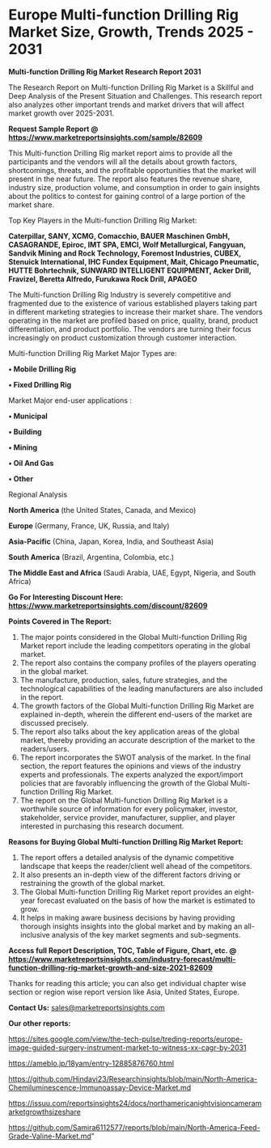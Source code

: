  # Europe Multi-function Drilling Rig Market Size, Growth, Trends 2025 - 2031

<strong>Multi-function Drilling Rig Market Research Report 2031</strong>

The Research Report on Multi-function Drilling Rig Market is a Skillful and Deep Analysis of the Present Situation and Challenges. This research report also analyzes other important trends and market drivers that will affect market growth over 2025-2031.

<strong>Request Sample Report @ <a href=https://www.marketreportsinsights.com/sample/82609>https://www.marketreportsinsights.com/sample/82609</a></strong>

This Multi-function Drilling Rig market report aims to provide all the participants and the vendors will all the details about growth factors, shortcomings, threats, and the profitable opportunities that the market will present in the near future. The report also features the revenue share, industry size, production volume, and consumption in order to gain insights about the politics to contest for gaining control of a large portion of the market share.

Top Key Players in the Multi-function Drilling Rig Market:

<strong>Caterpillar, SANY, XCMG, Comacchio, BAUER Maschinen GmbH, CASAGRANDE, Epiroc, IMT SPA, EMCI, Wolf Metallurgical, Fangyuan, Sandvik Mining and Rock Technology, Foremost Industries, CUBEX, Stenuick International, IHC Fundex Equipment, Mait, Chicago Pneumatic, HUTTE Bohrtechnik, SUNWARD INTELLIGENT EQUIPMENT, Acker Drill, Fravizel, Beretta Alfredo, Furukawa Rock Drill, APAGEO</strong>

The Multi-function Drilling Rig Industry is severely competitive and fragmented due to the existence of various established players taking part in different marketing strategies to increase their market share. The vendors operating in the market are profiled based on price, quality, brand, product differentiation, and product portfolio. The vendors are turning their focus increasingly on product customization through customer interaction.

Multi-function Drilling Rig Market Major Types are:

<strong>• Mobile Drilling Rig

• Fixed Drilling Rig</strong>

Market Major end-user applications :

<strong>• Municipal

• Building

• Mining

• Oil And Gas

• Other</strong>

Regional Analysis

</u><strong><b>North America</b></strong> (the United States, Canada, and Mexico)

<strong><b>Europe </b></strong>(Germany, France, UK, Russia, and Italy)

<strong><b>Asia-Pacific</b></strong> (China, Japan, Korea, India, and Southeast Asia)

<strong><b>South America</b></strong> (Brazil, Argentina, Colombia, etc.)

<strong><b>The Middle East and Africa</b></strong> (Saudi Arabia, UAE, Egypt, Nigeria, and South Africa)

<strong>Go For Interesting Discount Here: <a href=https://www.marketreportsinsights.com/discount/82609>https://www.marketreportsinsights.com/discount/82609</a></strong>

<strong>Points Covered in The Report:</strong>
<ol>
  <li>The major points considered in the Global Multi-function Drilling Rig Market report include the leading competitors operating in the global market.</li>
  <li>The report also contains the company profiles of the players operating in the global market.</li>
  <li>The manufacture, production, sales, future strategies, and the technological capabilities of the leading manufacturers are also included in the report.</li>
  <li>The growth factors of the Global Multi-function Drilling Rig Market are explained in-depth, wherein the different end-users of the market are discussed precisely.</li>
  <li>The report also talks about the key application areas of the global market, thereby providing an accurate description of the market to the readers/users.</li>
  <li>The report incorporates the SWOT analysis of the market. In the final section, the report features the opinions and views of the industry experts and professionals. The experts analyzed the export/import policies that are favorably influencing the growth of the Global Multi-function Drilling Rig Market.</li>
  <li>The report on the Global Multi-function Drilling Rig Market is a worthwhile source of information for every policymaker, investor, stakeholder, service provider, manufacturer, supplier, and player interested in purchasing this research document.</li>
</ol>
<strong>Reasons for Buying Global Multi-function Drilling Rig Market Report:</strong>

<ol>
  <li>The report offers a detailed analysis of the dynamic competitive landscape that keeps the reader/client well ahead of the competitors.</li>
  <li>It also presents an in-depth view of the different factors driving or restraining the growth of the global market.</li>
  <li>The Global Multi-function Drilling Rig Market report provides an eight-year forecast evaluated on the basis of how the market is estimated to grow.</li>
  <li>It helps in making aware business decisions by having providing thorough insights insights into the global market and by making an all-inclusive analysis of the key market segments and sub-segments.</li>
</ol>
<strong>Access full Report Description, TOC, Table of Figure, Chart, etc. @ <a href=https://www.marketreportsinsights.com/industry-forecast/multi-function-drilling-rig-market-growth-and-size-2021-82609>https://www.marketreportsinsights.com/industry-forecast/multi-function-drilling-rig-market-growth-and-size-2021-82609</a></strong>


Thanks for reading this article; you can also get individual chapter wise section or region wise report version like Asia, United States, Europe.

<strong>Contact Us:</strong>
sales@marketreportsinsights.com

<strong>Our other reports:</strong>

<a href=https://sites.google.com/view/the-tech-pulse/treding-reports/europe-image-guided-surgery-instrument-market-to-witness-xx-cagr-by-2031>https://sites.google.com/view/the-tech-pulse/treding-reports/europe-image-guided-surgery-instrument-market-to-witness-xx-cagr-by-2031</a>

<a href=https://ameblo.jp/18yam/entry-12885876760.html>https://ameblo.jp/18yam/entry-12885876760.html</a>

<a href=https://github.com/Hindavi23/Researchinsights/blob/main/North-America-Chemiluminescence-Immunoassay-Device-Market.md>https://github.com/Hindavi23/Researchinsights/blob/main/North-America-Chemiluminescence-Immunoassay-Device-Market.md</a>

<a href=https://issuu.com/reportsinsights24/docs/northamericanightvisioncameramarketgrowthsizeshare>https://issuu.com/reportsinsights24/docs/northamericanightvisioncameramarketgrowthsizeshare</a>

<a href=https://github.com/Samira6112577/reports/blob/main/North-America-Feed-Grade-Valine-Market.md>https://github.com/Samira6112577/reports/blob/main/North-America-Feed-Grade-Valine-Market.md</a>"

